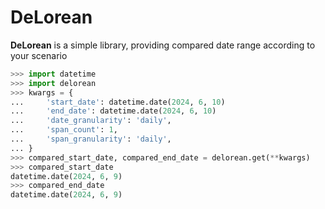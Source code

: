 # DeLorean

**DeLorean** is a simple library, providing compared date range according to your scenario

```python
>>> import datetime
>>> import delorean
>>> kwargs = {
...     'start_date': datetime.date(2024, 6, 10)
...     'end_date': datetime.date(2024, 6, 10)
...     'date_granularity': 'daily',
...     'span_count': 1,
...     'span_granularity': 'daily',
... }
>>> compared_start_date, compared_end_date = delorean.get(**kwargs)
>>> compared_start_date
datetime.date(2024, 6, 9)
>>> compared_end_date
datetime.date(2024, 6, 9)
```
